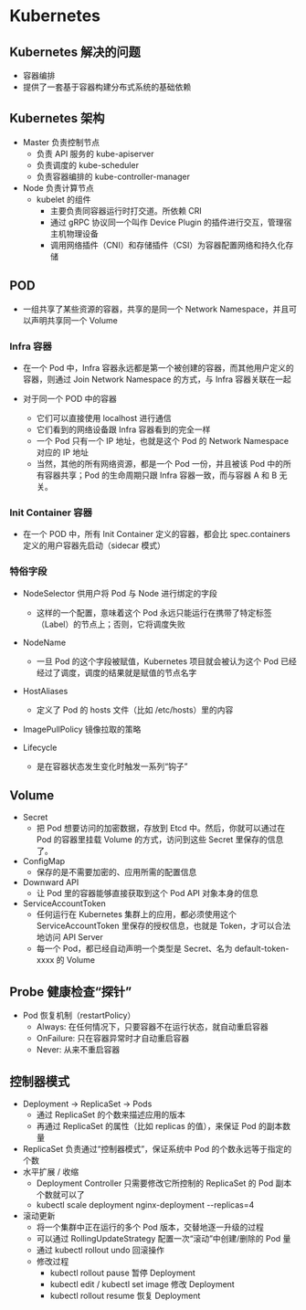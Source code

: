 # Kubernetes

## Kubernetes 解决的问题

- 容器编排
- 提供了一套基于容器构建分布式系统的基础依赖

## Kubernetes 架构

- Master 负责控制节点
  - 负责 API 服务的 kube-apiserver
  - 负责调度的 kube-scheduler
  - 负责容器编排的 kube-controller-manager
- Node 负责计算节点
  - kubelet 的组件
    - 主要负责同容器运行时打交道。所依赖 CRI
    - 通过 gRPC 协议同一个叫作 Device Plugin 的插件进行交互，管理宿主机物理设备
    - 调用网络插件（CNI）和存储插件（CSI）为容器配置网络和持久化存储

## POD

- 一组共享了某些资源的容器，共享的是同一个 Network Namespace，并且可以声明共享同一个 Volume

### Infra 容器

- 在一个 Pod 中，Infra 容器永远都是第一个被创建的容器，而其他用户定义的容器，则通过 Join Network Namespace 的方式，与 Infra 容器关联在一起

- 对于同一个 POD 中的容器
  - 它们可以直接使用 localhost 进行通信
  - 它们看到的网络设备跟 Infra 容器看到的完全一样
  - 一个 Pod 只有一个 IP 地址，也就是这个 Pod 的 Network Namespace 对应的 IP 地址
  - 当然，其他的所有网络资源，都是一个 Pod 一份，并且被该 Pod 中的所有容器共享；Pod 的生命周期只跟 Infra 容器一致，而与容器 A 和 B 无关。

### Init Container 容器

- 在一个 POD 中，所有 Init Container 定义的容器，都会比 spec.containers 定义的用户容器先启动（sidecar 模式）

### 特俗字段

- NodeSelector 供用户将 Pod 与 Node 进行绑定的字段

  - 这样的一个配置，意味着这个 Pod 永远只能运行在携带了特定标签（Label）的节点上；否则，它将调度失败

- NodeName

  - 一旦 Pod 的这个字段被赋值，Kubernetes 项目就会被认为这个 Pod 已经经过了调度，调度的结果就是赋值的节点名字

- HostAliases

  - 定义了 Pod 的 hosts 文件（比如 /etc/hosts）里的内容

- ImagePullPolicy 镜像拉取的策略

- Lifecycle
  - 是在容器状态发生变化时触发一系列“钩子”

## Volume

- Secret
  - 把 Pod 想要访问的加密数据，存放到 Etcd 中。然后，你就可以通过在 Pod 的容器里挂载 Volume 的方式，访问到这些 Secret 里保存的信息了。
- ConfigMap
  - 保存的是不需要加密的、应用所需的配置信息
- Downward API
  - 让 Pod 里的容器能够直接获取到这个 Pod API 对象本身的信息
- ServiceAccountToken
  - 任何运行在 Kubernetes 集群上的应用，都必须使用这个 ServiceAccountToken 里保存的授权信息，也就是 Token，才可以合法地访问 API Server
  - 每一个 Pod，都已经自动声明一个类型是 Secret、名为 default-token-xxxx 的 Volume

## Probe 健康检查“探针”

- Pod 恢复机制（restartPolicy）
  - Always: 在任何情况下，只要容器不在运行状态，就自动重启容器
  - OnFailure: 只在容器异常时才自动重启容器
  - Never: 从来不重启容器

## 控制器模式

- Deployment -> ReplicaSet -> Pods
  - 通过 ReplicaSet 的个数来描述应用的版本
  - 再通过 ReplicaSet 的属性（比如 replicas 的值），来保证 Pod 的副本数量
- ReplicaSet 负责通过“控制器模式”，保证系统中 Pod 的个数永远等于指定的个数
- 水平扩展 / 收缩
  - Deployment Controller 只需要修改它所控制的 ReplicaSet 的 Pod 副本个数就可以了
  - kubectl scale deployment nginx-deployment --replicas=4
- 滚动更新
  - 将一个集群中正在运行的多个 Pod 版本，交替地逐一升级的过程
  - 可以通过 RollingUpdateStrategy 配置一次“滚动”中创建/删除的 Pod 量
  - 通过 kubectl rollout undo 回滚操作
  - 修改过程
    - kubectl rollout pause 暂停 Deployment
    - kubectl edit / kubectl set image 修改 Deployment
    - kubectl rollout resume 恢复 Deployment
